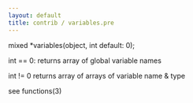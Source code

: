 ```yaml
---
layout: default
title: contrib / variables.pre
---
```


mixed \*variables(object, int default: 0);

int == 0:
returns array of global variable names

int != 0
returns array of arrays of variable name & type

see functions(3)
